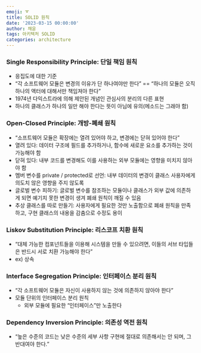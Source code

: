 ```yaml
---
emoji: ➰
title: SOLID 원칙
date: '2023-03-15 00:00:00'
author: 채윤
tags: 아키텍처 SOLID
categories: architecture
---
```


### Single Responsibility Principle: 단일 책임 원칙

- 응집도에 대한 기준
- “각 소프트웨어 모듈은 변경의 이유가 단 하나여야만 한다” == “하나의 모듈은 오직 하나의 액터에 대해서만 책임져야 한다”
- 1974년 다익스트라에 의해 제안된 개념인 관심사의 분리의 다른 표현
- 하나의 클래스가 하나의 일만 해야 한다는 뜻이 아님에 유의(메소드는 그래야 함)

### Open-Closed Principle: 개방-폐쇄 원칙

- “소프트웨어 모듈은 확장에는 열려 있어야 하고, 변경에는 닫혀 있어야 한다”
- 열려 있다: 데이터 구조에 필드를 추가하거나, 함수에 새로운 요소를 추가하는 것이 가능해야 함
- 닫혀 있다: 내부 코드를 변경해도 이를 사용하는 외부 모듈에는 영향을 미치지 않아야 함
- 멤버 변수를 private / protected로 선언: 내부 데이터의 변경이 클래스 사용자에게 의도치 않은 영향을 주지 않도록
- 글로벌 변수 피하기: 글로벌 변수를 참조하는 모듈이나 클래스가 외부 값에 의존하게 되면 예기치 못한 변경이 생겨 폐쇄 원칙이 깨질 수 있음
- 추상 클래스를 따로 만들기: 사용자에게 필요한 것만 노출함으로 폐쇄 원칙을 만족하고, 구현 클래스의 내용을 감춤으로 수정도 용이

### Liskov Substitution Principle: 리스코프 치환 원칙

- “대체 가능한 컴포넌트들을 이용해 시스템을 만들 수 있으려면, 이들의 서브 타입들은 반드시 서로 치환 가능해야 한다”
- ex) 상속

### Interface Segregation Principle: 인터페이스 분리 원칙

- “각 소프트웨어 모듈은 자신이 사용하지 않는 것에 의존하지 않아야 한다”
- 모듈 단위의 인터페이스 분리 원칙
    - 외부 모듈에 필요한 “인터페이스”만 노출한다

### Dependency Inversion Principle: 의존성 역전 원칙

- “높은 수준의 코드는 낮은 수준의 세부 사항 구현에 절대로 의존해서는 안 되며, 그 반대여야 한다.”
